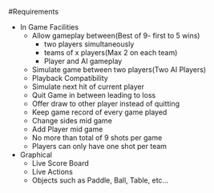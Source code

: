 #Requirements
* In Game Facilities  
    * Allow gameplay between(Best of 9- first to 5 wins)  
        * two players simultaneously
        * teams of x players(Max 2 on each team)
        * Player and AI gameplay
    * Simulate game between two players(Two AI Players)
    * Playback Compatibility
    * Simulate next hit of current player
    * Quit Game in between leading to loss
    * Offer draw to other player instead of quitting
    * Keep game record of every game played 
    * Change sides mid game  
    * Add Player mid game
    * No more than total of 9 shots per game
    * Players can only have one shot per team 
* Graphical  
    * Live Score Board  
    * Live Actions
    * Objects such as Paddle, Ball, Table, etc...  